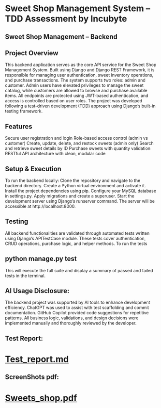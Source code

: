 # Sweet Shop Management System – TDD Assessment by Incubyte
 
## Sweet Shop Management – Backend

## Project Overview
This backend application serves as the core API service for the Sweet Shop Management System. Built using Django and Django REST Framework, it is responsible for managing user authentication, sweet inventory operations, and purchase transactions. The system supports two roles: admin and customer. Admin users have elevated privileges to manage the sweet catalog, while customers are allowed to browse and purchase available items.
All endpoints are protected using JWT-based authentication, and access is controlled based on user roles. The project was developed following a test-driven development (TDD) approach using Django’s built-in testing framework.

## Features

Secure user registration and login
Role-based access control (admin vs customer)
Create, update, delete, and restock sweets (admin only)
Search and retrieve sweet details by ID
Purchase sweets with quantity validation
RESTful API architecture with clean, modular code

## Setup & Execution
To run the backend locally:
Clone the repository and navigate to the backend directory.
Create a Python virtual environment and activate it.
Install the project dependencies using pip.
Configure your MySQL database in settings.py.
Apply migrations and create a superuser.
Start the development server using Django’s runserver command.
The server will be accessible at http://localhost:8000.

## Testing
All backend functionalities are validated through automated tests written using Django’s APITestCase module. These tests cover authentication, CRUD operations, purchase logic, and helper methods.
To run the tests
## python manage.py test
This will execute the full suite and display a summary of passed and failed tests in the terminal.

## AI Usage Disclosure:
The backend project was supported by AI tools to enhance development efficiency. ChatGPT was used to assist with test scaffolding and commit documentation. GitHub Copilot provided code suggestions for repetitive patterns. All business logic, validations, and design decisions were implemented manually and thoroughly reviewed by the developer.

## Test Report:
# [Test_report.md](https://github.com/user-attachments/files/21455499/Test_report.md)

## ScreenShots pdf:
# [Sweets_shop.pdf](https://github.com/user-attachments/files/21455894/Sweets_shop.pdf)



